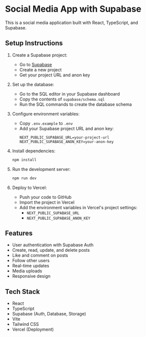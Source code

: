 # Social Media App with Supabase

This is a social media application built with React, TypeScript, and Supabase.

## Setup Instructions

1. Create a Supabase project:
   - Go to [Supabase](https://supabase.com)
   - Create a new project
   - Get your project URL and anon key

2. Set up the database:
   - Go to the SQL editor in your Supabase dashboard
   - Copy the contents of `supabase/schema.sql`
   - Run the SQL commands to create the database schema

3. Configure environment variables:
   - Copy `.env.example` to `.env`
   - Add your Supabase project URL and anon key:
     ```
     NEXT_PUBLIC_SUPABASE_URL=your-project-url
     NEXT_PUBLIC_SUPABASE_ANON_KEY=your-anon-key
     ```

4. Install dependencies:
   ```bash
   npm install
   ```

5. Run the development server:
   ```bash
   npm run dev
   ```

6. Deploy to Vercel:
   - Push your code to GitHub
   - Import the project in Vercel
   - Add the environment variables in Vercel's project settings:
     - `NEXT_PUBLIC_SUPABASE_URL`
     - `NEXT_PUBLIC_SUPABASE_ANON_KEY`

## Features

- User authentication with Supabase Auth
- Create, read, update, and delete posts
- Like and comment on posts
- Follow other users
- Real-time updates
- Media uploads
- Responsive design

## Tech Stack

- React
- TypeScript
- Supabase (Auth, Database, Storage)
- Vite
- Tailwind CSS
- Vercel (Deployment)
